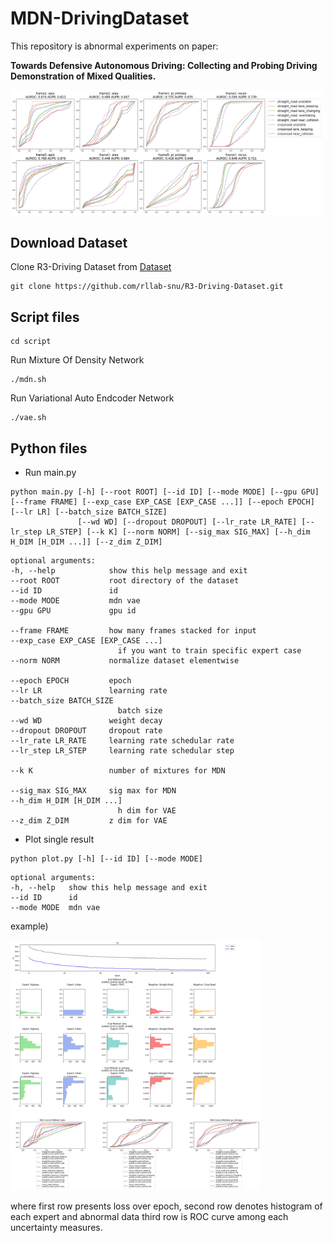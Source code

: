 # MDN-DrivingDataset

This repository is abnormal experiments on paper:

**Towards Defensive Autonomous Driving: Collecting and Probing Driving Demonstration of Mixed Qualities.**

<img src="./res.png" width="500"/>

## Download Dataset

Clone R3-Driving Dataset from [Dataset](https://github.com/rllab-snu/R3-Driving-Dataset)

```
git clone https://github.com/rllab-snu/R3-Driving-Dataset.git
```

## Script files
```
cd script
```

Run Mixture Of Density Network 
```
./mdn.sh
```

Run Variational Auto Endcoder Network
```
./vae.sh
```

## Python files
- Run main.py
```
python main.py [-h] [--root ROOT] [--id ID] [--mode MODE] [--gpu GPU] [--frame FRAME] [--exp_case EXP_CASE [EXP_CASE ...]] [--epoch EPOCH] [--lr LR] [--batch_size BATCH_SIZE]
               [--wd WD] [--dropout DROPOUT] [--lr_rate LR_RATE] [--lr_step LR_STEP] [--k K] [--norm NORM] [--sig_max SIG_MAX] [--h_dim H_DIM [H_DIM ...]] [--z_dim Z_DIM]
```

    optional arguments:
    -h, --help            show this help message and exit
    --root ROOT           root directory of the dataset
    --id ID               id
    --mode MODE           mdn vae
    --gpu GPU             gpu id

    --frame FRAME         how many frames stacked for input
    --exp_case EXP_CASE [EXP_CASE ...]
                            if you want to train specific expert case
    --norm NORM           normalize dataset elementwise
    
    --epoch EPOCH         epoch
    --lr LR               learning rate
    --batch_size BATCH_SIZE
                            batch size
    --wd WD               weight decay
    --dropout DROPOUT     dropout rate
    --lr_rate LR_RATE     learning rate schedular rate
    --lr_step LR_STEP     learning rate schedular step

    --k K                 number of mixtures for MDN
    
    --sig_max SIG_MAX     sig max for MDN
    --h_dim H_DIM [H_DIM ...]
                            h dim for VAE
    --z_dim Z_DIM         z dim for VAE
- Plot single result
```
python plot.py [-h] [--id ID] [--mode MODE]
```

    optional arguments:
    -h, --help   show this help message and exit
    --id ID      id
    --mode MODE  mdn vae

example)

<img src="./res/mdn_1.png" width="400"/>

where first row presents loss over epoch,
second row denotes histogram of each expert and abnormal data
third row is ROC curve among each uncertainty measures.